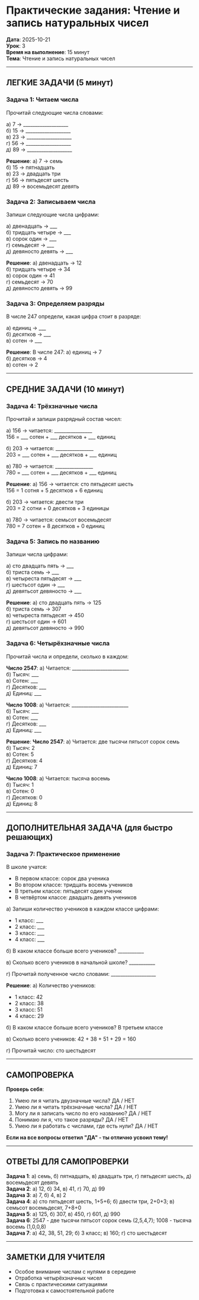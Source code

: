 # Практические задания: Чтение и запись натуральных чисел

**Дата**: 2025-10-21  
**Урок**: 3  
**Время на выполнение**: 15 минут  
**Тема**: Чтение и запись натуральных чисел

---

## ЛЕГКИЕ ЗАДАЧИ (5 минут)

### Задача 1: Читаем числа
Прочитай следующие числа словами:

а) 7 → ___________________  
б) 15 → ___________________  
в) 23 → ___________________  
г) 56 → ___________________  
д) 89 → ___________________  

**Решение**:
а) 7 → семь  
б) 15 → пятнадцать  
в) 23 → двадцать три  
г) 56 → пятьдесят шесть  
д) 89 → восемьдесят девять  

### Задача 2: Записываем числа
Запиши следующие числа цифрами:

а) двенадцать → ___  
б) тридцать четыре → ___  
в) сорок один → ___  
г) семьдесят → ___  
д) девяносто девять → ___  

**Решение**:
а) двенадцать → 12  
б) тридцать четыре → 34  
в) сорок один → 41  
г) семьдесят → 70  
д) девяносто девять → 99  

### Задача 3: Определяем разряды
В числе 247 определи, какая цифра стоит в разряде:

а) единиц → ___  
б) десятков → ___  
в) сотен → ___  

**Решение**:
В числе 247:
а) единиц → 7  
б) десятков → 4  
в) сотен → 2  

---

## СРЕДНИЕ ЗАДАЧИ (10 минут)

### Задача 4: Трёхзначные числа
Прочитай и запиши разрядный состав чисел:

а) 156 → читается: ________________  
   156 = ___ сотен + ___ десятков + ___ единиц  

б) 203 → читается: ________________  
   203 = ___ сотен + ___ десятков + ___ единиц  

в) 780 → читается: ________________  
   780 = ___ сотен + ___ десятков + ___ единиц  

**Решение**:
а) 156 → читается: сто пятьдесят шесть  
   156 = 1 сотня + 5 десятков + 6 единиц  

б) 203 → читается: двести три  
   203 = 2 сотни + 0 десятков + 3 единицы  

в) 780 → читается: семьсот восемьдесят  
   780 = 7 сотен + 8 десятков + 0 единиц  

### Задача 5: Запись по названию
Запиши числа цифрами:

а) сто двадцать пять → ___  
б) триста семь → ___  
в) четыреста пятьдесят → ___  
г) шестьсот один → ___  
д) девятьсот девяносто → ___  

**Решение**:
а) сто двадцать пять → 125  
б) триста семь → 307  
в) четыреста пятьдесят → 450  
г) шестьсот один → 601  
д) девятьсот девяносто → 990  

### Задача 6: Четырёхзначные числа
Прочитай числа и определи, сколько в каждом:

**Число 2547**:
а) Читается: ________________________  
б) Тысяч: ___  
в) Сотен: ___  
г) Десятков: ___  
д) Единиц: ___  

**Число 1008**:
а) Читается: ________________________  
б) Тысяч: ___  
в) Сотен: ___  
г) Десятков: ___  
д) Единиц: ___  

**Решение**:
**Число 2547**:
а) Читается: две тысячи пятьсот сорок семь  
б) Тысяч: 2  
в) Сотен: 5  
г) Десятков: 4  
д) Единиц: 7  

**Число 1008**:
а) Читается: тысяча восемь  
б) Тысяч: 1  
в) Сотен: 0  
г) Десятков: 0  
д) Единиц: 8  

---

## ДОПОЛНИТЕЛЬНАЯ ЗАДАЧА (для быстро решающих)

### Задача 7: Практическое применение
В школе учатся:
- В первом классе: сорок два ученика
- Во втором классе: тридцать восемь учеников  
- В третьем классе: пятьдесят один ученик
- В четвёртом классе: двадцать девять учеников

а) Запиши количество учеников в каждом классе цифрами:
- 1 класс: ___  
- 2 класс: ___  
- 3 класс: ___  
- 4 класс: ___  

б) В каком классе больше всего учеников? ___________  

в) Сколько всего учеников в начальной школе? ___________  

г) Прочитай полученное число словами: ___________________  

**Решение**:
а) Количество учеников:
- 1 класс: 42  
- 2 класс: 38  
- 3 класс: 51  
- 4 класс: 29  

б) В каком классе больше всего учеников? В третьем классе  

в) Сколько всего учеников: 42 + 38 + 51 + 29 = 160  

г) Прочитай число: сто шестьдесят  

---

## САМОПРОВЕРКА

**Проверь себя**:
1. Умею ли я читать двузначные числа? ДА / НЕТ
2. Умею ли я читать трёхзначные числа? ДА / НЕТ  
3. Могу ли я записать число по его названию? ДА / НЕТ
4. Понимаю ли я, что такое разряды? ДА / НЕТ
5. Умею ли я работать с числами, где есть нули? ДА / НЕТ

**Если на все вопросы ответил "ДА" - ты отлично усвоил тему!**

---

## ОТВЕТЫ ДЛЯ САМОПРОВЕРКИ

**Задача 1**: а) семь, б) пятнадцать, в) двадцать три, г) пятьдесят шесть, д) восемьдесят девять  
**Задача 2**: а) 12, б) 34, в) 41, г) 70, д) 99  
**Задача 3**: а) 7, б) 4, в) 2  
**Задача 4**: а) сто пятьдесят шесть, 1+5+6; б) двести три, 2+0+3; в) семьсот восемьдесят, 7+8+0  
**Задача 5**: а) 125, б) 307, в) 450, г) 601, д) 990  
**Задача 6**: 2547 - две тысячи пятьсот сорок семь (2,5,4,7); 1008 - тысяча восемь (1,0,0,8)  
**Задача 7**: а) 42, 38, 51, 29; б) 3 класс; в) 160; г) сто шестьдесят  

---

## ЗАМЕТКИ ДЛЯ УЧИТЕЛЯ

- Особое внимание числам с нулями в середине
- Отработка четырёхзначных чисел
- Связь с практическими ситуациями
- Подготовка к самостоятельной работе
